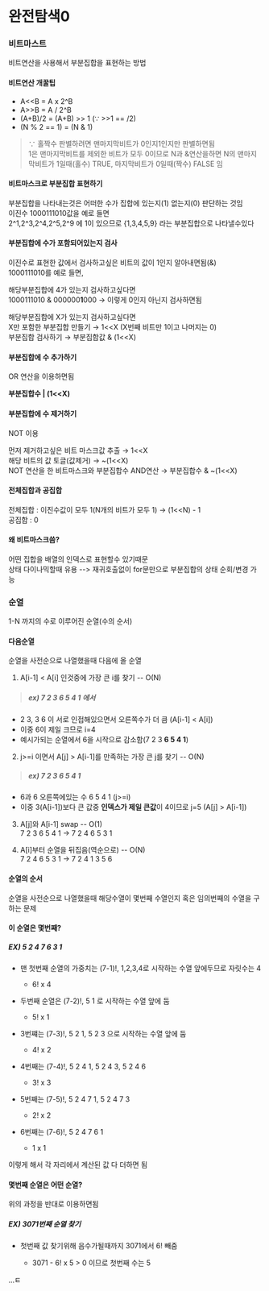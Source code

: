 # 완전탐색0

### 비트마스트
비트연산을 사용해서 부분집합을 표현하는 방법

#### 비트연산 개꿀팁
- A<<B = A x 2^B 
- A>>B = A / 2^B 
- (A+B)/2 = (A+B) >> 1 (∵ >>1 == /2)
- (N % 2 == 1) = (N & 1) 
> ∵ 홀짝수 판별하려면 맨마지막비트가 0인지1인지만 판별하면됨  
 1은 맨마지막비트를 제외한 비트가 모두 0이므로 N과 &연산을하면 N의 맨마지막비트가 1일때(홀수) TRUE, 마지막비트가 0일때(짝수) FALSE 임


#### 비트마스크로 부분집합 표현하기  
부분집합을 나타내는것은 어떠한 수가 집합에 있는지(1) 없는지(0) 판단하는 것임   
이진수 1000111010값을 예로 들면  
2^1,2^3,2^4,2^5,2^9 에 1이 있으므로 {1,3,4,5,9} 라는 부분집합으로 나타낼수있다  

#### 부분집합에 수가 포함되어있는지 검사
이진수로 표현한 값에서 검사하고싶은 비트의 값이 1인지 알아내면됨(&)  
1000111010를 예로 들면, 

해당부분집합에 4가 있는지 검사하고싶다면  
1000111010 & 000000**1**000 → 이렇게 0인지 아닌지 검사하면됨  

해당부분집합에 X가 있는지 검사하고싶다면  
X만 포함한 부분집합 만들기 → 1<<X (X번째 비트만 1이고 나머지는 0)   
부분집합 검사하기 → 부분집합값 & (1<<X)   

#### 부분집합에 수 추가하기
OR 연산을 이용하면됨  

**부분집합수 | (1<<X)** 

#### 부분집합에 수 제거하기
NOT 이용  

먼저 제거하고싶은 비트 마스크값 추출 → 1<<X  
해당 비트의 값 토글(값제거) → ~(1<<X)  
NOT 연산을 한 비트마스크와 부분집합수 AND연산 → 부분집합수 & ~(1<<X)

#### 전체집합과 공집합  
전체집합 : 이진수값이 모두 1(N개의 비트가 모두 1) → (1<<N) - 1  
공집합 : 0

#### 왜 비트마스크씀?
어떤 집합을 배열의 인덱스로 표현할수 있기때문  
상태 다이나믹할때 유용 --> 재귀호출없이 for문만으로 부분집합의 상태 순회/변경 가능


### 순열
1-N 까지의 수로 이루어진 순열(수의 순서)  

#### 다음순열
순열을 사전순으로 나열했을때 다음에 올 순열

1. A[i-1] < A[i] 인것중에 가장 큰 i를 찾기 -- O(N)  
> ##### ex) 7 2 3 6 5 4 1 에서  
- 2 3, 3 6 이 서로 인접해있으면서 오른쪽수가 더 큼 (A[i-1] < A[i])  
- 이중 6이 제일 크므로 i=4  
- 예시가되는 순열에서 6을 시작으로 감소함(7 2 3 **6 5 4 1**)  

2. j>=i 이면서 A[j] > A[i-1]를 만족하는 가장 큰 j를 찾기 -- O(N)
> ##### ex) 7 2 3 6 5 4 1
- 6과 6 오른쪽에있는 수 6 5 4 1 (j>=i)
- 이중 3(A[i-1])보다 큰 값중 **인덱스가 제일 큰값**이 4이므로 j=5 (A[j] > A[i-1])  

3. A[j]와 A[i-1] swap -- O(1)  
7 2 3 6 5 4 1 → 7 2 4 6 5 3 1 

4. A[i]부터 순열을 뒤집음(역순으로) -- O(N)  
7 2 4 6 5 3 1 → 7 2 4 1 3 5 6

#### 순열의 순서
순열을 사전순으로 나열했을때 해당수열이 몇번째 수열인지 혹은 임의번째의 수열을 구하는 문제  

#### 이 순열은 몇번째?
##### EX) 5 2 4 7 6 3 1  
- 맨 첫번째 순열의 가중치는 (7-1)!, 1,2,3,4로 시작하는 수열 앞에두므로 자릿수는 4  

	+ 6! x 4  

- 두번째 순열은 (7-2)!, 5 1 로 시작하는 수열 앞에 둠  

	+ 5! x 1   

- 3번쨰는 (7-3)!, 5 2 1, 5 2 3 으로 시작하는 수열 앞에 둠   

	+ 4! x 2  

- 4번째는 (7-4)!, 5 2 4 1, 5 2 4 3, 5 2 4 6  

	+ 3! x 3  

- 5번째는 (7-5)!, 5 2 4 7 1, 5 2 4 7 3  

	+ 2! x 2  

- 6번째는 (7-6)!, 5 2 4 7 6 1   

	+ 1 x 1  

이렇게 해서 각 자리에서 계산된 값 다 더하면 됨 

#### 몇번째 순열은 어떤 순열?
위의 과정을 반대로 이용하면됨  
##### EX) 3071번째 순열 찾기  
- 첫번째 값 찾기위해 음수가될때까지 3071에서 6! 빼줌  

	+ 3071 - 6! x 5 > 0 이므로 첫번째 수는 5  

...ㅌ
